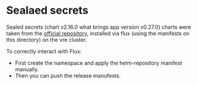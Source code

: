 # Sealaed secrets

Sealed secrets (chart v2.16.0 what brings app version v0.27.0) charts were taken from the [official repository](https://github.com/bitnami-labs/sealed-secrets), installed via flux (using the manifests on this directory) on the vre cluster.

To correctly interact with Flux:
- First create the namespace and apply the helm-repository manifest manually.
- Then you can push the release manufests.